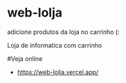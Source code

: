 # web-lolja
adicione produtos da loja no carrinho (:

Loja de informatica com carrinho

#Veja online 
- https://web-lolja.vercel.app/
